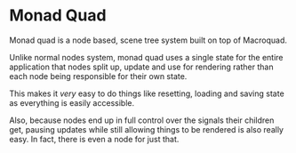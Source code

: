 # Monad Quad

Monad quad is a node based, scene tree system built on top of Macroquad.

Unlike normal nodes system, monad quad uses a single state for the entire application that nodes split up, update and use for rendering rather than each node being responsible for their own state.

This makes it _very_ easy to do things like resetting, loading and saving state as everything is easily accessible.

Also, because nodes end up in full control over the signals their children get, pausing updates while still allowing things to be rendered is also really easy. In fact, there is even a node for just that.
